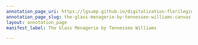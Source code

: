 ```yaml
---
annotation_page_uri: https://lgsump.github.io/digitalization-florilegium/annotations/the-glass-menagerie-by-tennessee-williams-canvas-1-1319-684085.json
annotation_page_slug: the-glass-menagerie-by-tennessee-williams-canvas-1-1319-684085
layout: annotation_page
manifest_label: The Glass Menagerie by Tennessee Williams

---
```


